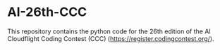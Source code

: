 # AI-26th-CCC
This repository contains the python code for the 26th edition of the AI Cloudflight Coding Contest (CCC) (https://register.codingcontest.org/).
